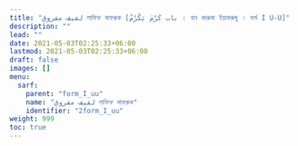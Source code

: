 ```yaml
---
title: "لفيف مفروق লাফিফ মাফরুক [باب كَرُمَ يَكْرُمُ । বাব কারুমা ইয়াকরুমু । ফর্ম I U-U]"
description: ""
lead: ""
date: 2021-05-03T02:25:33+06:00
lastmod: 2021-05-03T02:25:33+06:00
draft: false
images: []
menu: 
  sarf:
    parent: "form_I_uu"
    name: "لفيف مفروق লাফিফ মাফরুক"
    identifier: "2form_I_uu"
weight: 999
toc: true
---
```




